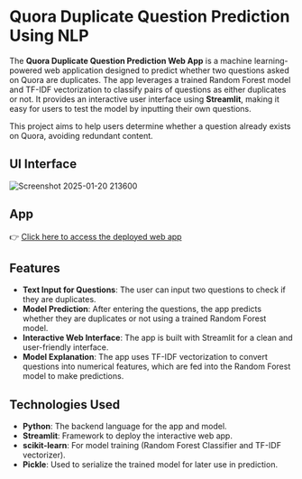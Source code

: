 # Quora Duplicate Question Prediction Using NLP

The **Quora Duplicate Question Prediction Web App** is a machine learning-powered web application designed to predict whether two questions asked on Quora are duplicates. The app leverages a trained Random Forest model and TF-IDF vectorization to classify pairs of questions as either duplicates or not. It provides an interactive user interface using **Streamlit**, making it easy for users to test the model by inputting their own questions.

This project aims to help users determine whether a question already exists on Quora, avoiding redundant content.

## UI Interface


![Screenshot 2025-01-20 213600](https://github.com/user-attachments/assets/9e6562c1-8930-4cba-aa03-86e346abc90d)

## App 
👉 [Click here to access the deployed web app](https://quora-duplicate-question-prediction-web-app.streamlit.app/)  


## Features

- **Text Input for Questions**: The user can input two questions to check if they are duplicates.
- **Model Prediction**: After entering the questions, the app predicts whether they are duplicates or not using a trained Random Forest model.
- **Interactive Web Interface**: The app is built with Streamlit for a clean and user-friendly interface.
- **Model Explanation**: The app uses TF-IDF vectorization to convert questions into numerical features, which are fed into the Random Forest model to make predictions.

## Technologies Used

- **Python**: The backend language for the app and model.
- **Streamlit**: Framework to deploy the interactive web app.
- **scikit-learn**: For model training (Random Forest Classifier and TF-IDF vectorizer).
- **Pickle**: Used to serialize the trained model for later use in prediction.


